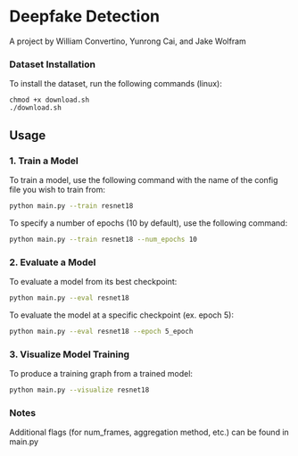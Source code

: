 # Deepfake Detection

A project by William Convertino, Yunrong Cai, and Jake Wolfram

### Dataset Installation

To install the dataset, run the following commands (linux):

```
chmod +x download.sh
./download.sh
```

## Usage

### 1. Train a Model

To train a model, use the following command with the name of the config file you wish to train from:

```bash
python main.py --train resnet18
```

To specify a number of epochs (10 by default), use the following command:

```bash
python main.py --train resnet18 --num_epochs 10
```

### 2. Evaluate a Model

To evaluate a model from its best checkpoint:

```bash
python main.py --eval resnet18
```

To evaluate the model at a specific checkpoint (ex. epoch 5):

```bash
python main.py --eval resnet18 --epoch 5_epoch
```

### 3. Visualize Model Training

To produce a training graph from a trained model:

```bash
python main.py --visualize resnet18
```

### Notes

Additional flags (for num_frames, aggregation method, etc.) can be found in main.py
